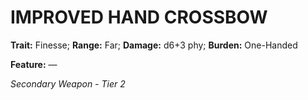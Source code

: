 ﻿---
tags:
  - Item
  - Weapon
name: 'IMPROVED HAND CROSSBOW'
trait: 'Finesse'
range: 'Far'
damage: 'd6+3 phy'
burden: 'One-Handed'
feat_name: 
feat_text: 
primary_or_secondary: 'Secondary Weapon'
tier: 2
---

# IMPROVED HAND CROSSBOW

**Trait:** Finesse; **Range:** Far; **Damage:** d6+3 phy; **Burden:** One-Handed

**Feature:** —

*Secondary Weapon - Tier 2*
